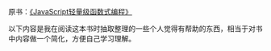 原书：[《JavaScript轻量级函数式编程》](https://juejin.im/post/5a2f93666fb9a045132aaaa1)

以下内容是我在阅读这本书时抽取整理的一些个人觉得有帮助的东西，相当于对书中内容做一个简化，方便自己学习理解。